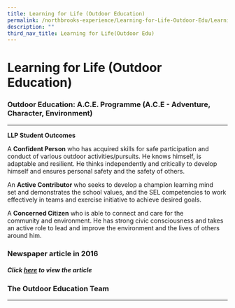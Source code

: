 ```yaml
---
title: Learning for Life (Outdoor Education)
permalink: /northbrooks-experience/Learning-for-Life-Outdoor-Edu/Learning-for-Life-Outdoor-Education/permalink/
description: ""
third_nav_title: Learning for Life(Outdoor Edu)
---
```

Learning for Life (Outdoor Education)
=====================================

### Outdoor Education: A.C.E. Programme (A.C.E - Adventure, Character, Environment)
-------------------------------------------------------------------------------

**LLP Student Outcomes**

A **Confident Person** who has acquired skills for safe participation and conduct of various outdoor activities/pursuits. He knows himself, is adaptable and resilient. He thinks independently and critically to develop himself and ensures personal safety and the safety of others.  

An **Active Contributor** who seeks to develop a champion learning mind set and demonstrates the school values, and the SEL competencies to work effectively in teams and exercise initiative to achieve desired goals.  

A **Concerned Citizen** who is able to connect and care for the community and environment. He has strong civic consciousness and takes an active role to lead and improve the environment and the lives of others around him.  

### Newspaper article in 2016

  

##### Click [here](/achievements/School-Achievements/Northbrooks-in-the-News-2020-2021/permalink/) to view the article

### The Outdoor Education Team
--------------------------
